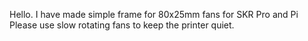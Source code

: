 Hello. 
I have made simple frame for 80x25mm fans for SKR Pro and Pi
Please use slow rotating fans to keep the printer quiet.  
